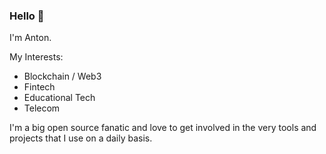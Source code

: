 ### Hello 👋

I'm Anton.

My Interests:
- Blockchain / Web3
- Fintech
- Educational Tech
- Telecom

I'm a big open source fanatic and love to get involved in the very tools and projects that I use on a daily basis.
<!--
**icepaq/icepaq** is a ✨ _special_ ✨ repository because its `README.md` (this file) appears on your GitHub profile.

Here are some ideas to get you started:

- 🔭 I’m currently working on ...
- 🌱 I’m currently learning ...
- 👯 I’m looking to collaborate on ...
- 🤔 I’m looking for help with ...
- 💬 Ask me about ...
- 📫 How to reach me: ...
- 😄 Pronouns: ...
- ⚡ Fun fact: ...
-->

